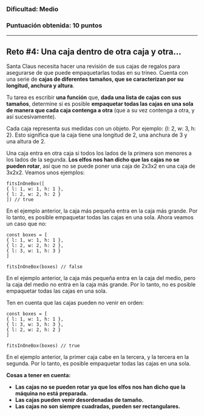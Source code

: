 ### Dificultad: Medio
### Puntuación obtenida: 10 puntos

***

## Reto #4: Una caja dentro de otra caja y otra...

Santa Claus necesita hacer una revisión de sus cajas de regalos para asegurarse de que puede empaquetarlas todas en su trineo. Cuenta con una serie de **cajas de diferentes tamaños, que se caracterizan por su longitud, anchura y altura**.

Tu tarea es escribir **una función** que, **dada una lista de cajas con sus tamaños**, determine si es posible **empaquetar todas las cajas en una sola de manera que cada caja contenga a otra** (que a su vez contenga a otra, y así sucesivamente).

Cada caja representa sus medidas con un objeto. Por ejemplo: {l: 2, w: 3, h: 2}. Esto significa que la caja tiene una longitud de 2, una anchura de 3 y una altura de 2.

Una caja entra en otra caja si todos los lados de la primera son menores a los lados de la segunda. **Los elfos nos han dicho que las cajas no se pueden rotar**, así que no se puede poner una caja de 2x3x2 en una caja de 3x2x2. Veamos unos ejemplos:

    fitsInOneBox([
    { l: 1, w: 1, h: 1 },
    { l: 2, w: 2, h: 2 }
    ]) // true

En el ejemplo anterior, la caja más pequeña entra en la caja más grande. Por lo tanto, es posible empaquetar todas las cajas en una sola. Ahora veamos un caso que no:

    const boxes = [
    { l: 1, w: 1, h: 1 },
    { l: 2, w: 2, h: 2 },
    { l: 3, w: 1, h: 3 }
    ]

    fitsInOneBox(boxes) // false

En el ejemplo anterior, la caja más pequeña entra en la caja del medio, pero la caja del medio no entra en la caja más grande. Por lo tanto, no es posible empaquetar todas las cajas en una sola.

Ten en cuenta que las cajas pueden no venir en orden:

    const boxes = [
    { l: 1, w: 1, h: 1 },
    { l: 3, w: 3, h: 3 },
    { l: 2, w: 2, h: 2 }
    ]

    fitsInOneBox(boxes) // true

En el ejemplo anterior, la primer caja cabe en la tercera, y la tercera en la segunda. Por lo tanto, es posible empaquetar todas las cajas en una sola.

**Cosas a tener en cuenta:**

* **Las cajas no se pueden rotar ya que los elfos nos han dicho que la máquina no está preparada.**
* **Las cajas pueden venir desordenadas de tamaño.**
* **Las cajas no son siempre cuadradas, pueden ser rectangulares.**